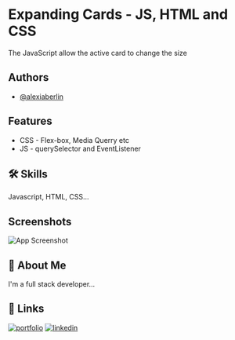 
# Expanding Cards - JS, HTML and CSS

The JavaScript allow the active card to change the size


## Authors

- [@alexiaberlin](https://www.github.com/alexiaberlin)


## Features

- CSS - Flex-box, Media Querry etc
- JS - querySelector and EventListener



## 🛠 Skills
Javascript, HTML, CSS...


## Screenshots

![App Screenshot]("https://github.com/AlexiaBerlin/Expanding-Cards/bild.png")


## 🚀 About Me
I'm a full stack developer...


## 🔗 Links
[![portfolio](https://img.shields.io/badge/my_portfolio-000?style=for-the-badge&logo=ko-fi&logoColor=white)](https://www.camposwebs.com/)
[![linkedin](https://img.shields.io/badge/linkedin-0A66C2?style=for-the-badge&logo=linkedin&logoColor=white)](https://www.linkedin.com/in/alexandrahcampos)


